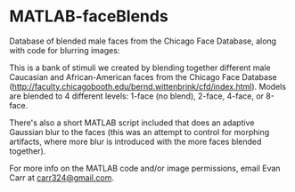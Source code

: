 # MATLAB-faceBlends
Database of blended male faces from the Chicago Face Database, along with code for blurring images:

This is a bank of stimuli we created by blending together different male Caucasian and African-American faces from the Chicago Face Database (http://faculty.chicagobooth.edu/bernd.wittenbrink/cfd/index.html).  Models are blended to 4 different levels:  1-face (no blend), 2-face, 4-face, or 8-face.

There's also a short MATLAB script included that does an adaptive Gaussian blur to the faces (this was an attempt to control for morphing artifacts, where more blur is introduced with the more faces blended together).

For more info on the MATLAB code and/or image permissions, email Evan Carr at carr324@gmail.com.
